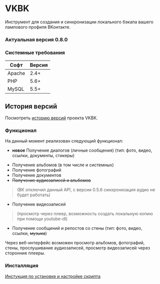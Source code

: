 # VKBK
Инструмент для создания и синхронизации локального бэкапа вашего лампового профиля ВКонтакте.

### Актуальная версия 0.8.0

### Системные требования
Софт | Версия
--- | ---
Apache | 2.4+
PHP | 5.6+
MySQL | 5.5+

## История версий
Посмотреть [историю версий](CHANGELOG.md) проекта VKBK.

### Функционал
На данный момент реализован следующий функционал:
+ __новое__ Получение диалогов (личные сообщения) (тип: фото, видео, ссылки, документы, стикеры)
- Получение альбомов (в том числе и системных)
- Получение фотографий
- Получение документов
- ~~Получение аудиозаписей и альбомов~~
> (ВК отключил данный API, с версии 0.5.6 синхронизация аудио не будет работать)
- Получение видеозаписей
> (просмотр через плеер, возможность создать локальную копию при помощи youtube-dl)
* Получение сообщений и репостов со стены (тип: фото, видео, ссылки, ~~музыка~~)

Через веб-интерфейс возможен просмотр альбомов, фотографий, стены, прослушивание аудиозаписей, просмотр видеозаписей через сторонние плееры.

### Инсталляция
[Инстукция по установке и настройке скрипта](https://github.com/Chiaki/VKBK/wiki/Установка-и-настройка)
